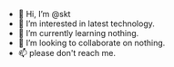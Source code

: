 - 👋 Hi, I’m @skt
- 👀 I’m interested in latest technology.
- 🌱 I’m currently learning nothing.
- 💞️ I’m looking to collaborate on nothing.
- 📫 please don't reach me. 

<!---
santoshkthapa/santoshkthapa is a ✨ special ✨ repository because its `README.md` (this file) appears on your GitHub profile.
You can click the Preview link to take a look at your changes.
--->
